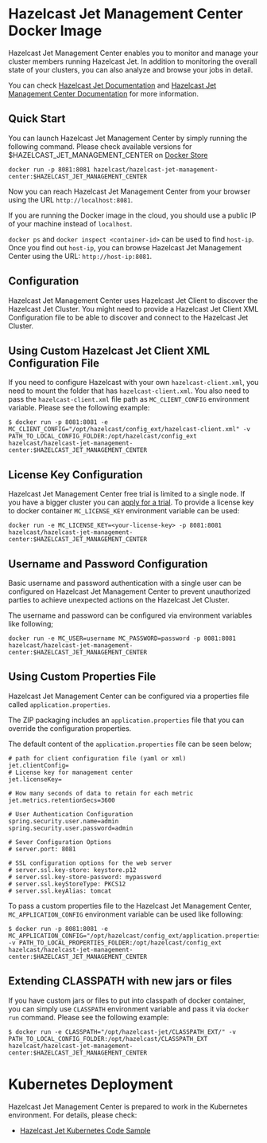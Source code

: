# Hazelcast Jet Management Center Docker Image

Hazelcast Jet Management Center enables you to monitor and manage your cluster members running Hazelcast Jet. In addition to monitoring the overall state of your clusters, you can also analyze and browse your jobs in detail.

You can check [Hazelcast Jet Documentation](http://docs.hazelcast.org/docs/jet/latest-dev/manual) and [Hazelcast Jet Management Center Documentation]() for more information.

## Quick Start

You can launch Hazelcast Jet Management Center by simply running the following command. Please check available versions for $HAZELCAST_JET_MANAGEMENT_CENTER on [Docker Store](https://store.docker.com/community/images/hazelcast/hazelcast-jet-management-center/tags)

```
docker run -p 8081:8081 hazelcast/hazelcast-jet-management-center:$HAZELCAST_JET_MANAGEMENT_CENTER
```

Now you can reach Hazelcast Jet Management Center from your browser using the URL `http://localhost:8081`. 

If you are running the Docker image in the cloud, you should use a public IP of your machine instead of `localhost`. 

`docker ps` and `docker inspect <container-id>` can be used to find `host-ip`. Once you find out `host-ip`, you can browse Hazelcast Jet Management Center using the URL: `http://host-ip:8081`.

## Configuration

Hazelcast Jet Management Center uses Hazelcast Jet Client to discover the Hazelcast Jet Cluster. You might need to provide a Hazelcast Jet Client XML Configuration file to be able to discover and connect to the Hazelcast Jet Cluster.

## Using Custom Hazelcast Jet Client XML Configuration File

If you need to configure Hazelcast with your own `hazelcast-client.xml`, you need to mount the folder that has `hazelcast-client.xml`. You also need to pass the `hazelcast-client.xml` file path as `MC_CLIENT_CONFIG` environment variable. Please see the following example:

```
$ docker run -p 8081:8081 -e MC_CLIENT_CONFIG="/opt/hazelcast/config_ext/hazelcast-client.xml" -v PATH_TO_LOCAL_CONFIG_FOLDER:/opt/hazelcast/config_ext hazelcast/hazelcast-jet-management-center:$HAZELCAST_JET_MANAGEMENT_CENTER
```

## License Key Configuration

Hazelcast Jet Management Center free trial is limited to a single node. If you have a bigger cluster you can [apply for a trial](https://hazelcast.com/hazelcast-enterprise-download/). To provide a license key to docker container `MC_LICENSE_KEY` environment variable can be used:

```
docker run -e MC_LICENSE_KEY=<your-license-key> -p 8081:8081 hazelcast/hazelcast-jet-management-center:$HAZELCAST_JET_MANAGEMENT_CENTER
```

## Username and Password Configuration

Basic username and password authentication with a single user can be configured on Hazelcast Jet Management Center to prevent unauthorized parties to achieve unexpected actions on the Hazelcast Jet Cluster.

The username and password can be configured via environment variables like following;

```
docker run -e MC_USER=username MC_PASSWORD=password -p 8081:8081 hazelcast/hazelcast-jet-management-center:$HAZELCAST_JET_MANAGEMENT_CENTER
```

## Using Custom Properties File

Hazelcast Jet Management Center can be configured via a properties file called
`application.properties`.

The ZIP packaging includes an `application.properties` file that you can
override the configuration properties.

The default content of the `application.properties` file can be seen below;

```properties
# path for client configuration file (yaml or xml)
jet.clientConfig=
# License key for management center
jet.licenseKey=

# How many seconds of data to retain for each metric
jet.metrics.retentionSecs=3600

# User Authentication Configuration
spring.security.user.name=admin
spring.security.user.password=admin

# Sever Configuration Options
# server.port: 8081

# SSL configuration options for the web server
# server.ssl.key-store: keystore.p12
# server.ssl.key-store-password: mypassword
# server.ssl.keyStoreType: PKCS12
# server.ssl.keyAlias: tomcat
```

To pass a custom properties file to the Hazelcast Jet Management Center, `MC_APPLICATION_CONFIG` environment 
variable can be used like following:

```
$ docker run -p 8081:8081 -e MC_APPLICATION_CONFIG="/opt/hazelcast/config_ext/application.properties" -v PATH_TO_LOCAL_PROPERTIES_FOLDER:/opt/hazelcast/config_ext hazelcast/hazelcast-jet-management-center:$HAZELCAST_JET_MANAGEMENT_CENTER
```

## Extending CLASSPATH with new jars or files

If you have custom jars or files to put into classpath of docker container, you can simply use `CLASSPATH` environment variable and pass it via `docker run` command. Please see the following example:

```
$ docker run -e CLASSPATH="/opt/hazelcast-jet/CLASSPATH_EXT/" -v PATH_TO_LOCAL_CONFIG_FOLDER:/opt/hazelcast/CLASSPATH_EXT hazelcast/hazelcast-jet-management-center:$HAZELCAST_JET_MANAGEMENT_CENTER
```

# Kubernetes Deployment

Hazelcast Jet Management Center is prepared to work in the Kubernetes environment. For details, please check:

* [Hazelcast Jet Kubernetes Code Sample](https://github.com/hazelcast/hazelcast-jet-code-samples/)
